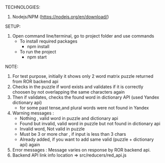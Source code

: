 TECHNOLOGIES:
1. Nodejs/NPM (https://nodejs.org/en/download/)

SETUP:
1. Open command line/terminal, go to project folder and use commands
    - To install required packages
        - npm install
    - To run the project
        - npm start

NOTE:
1. For test purpose, initially it shows only 2 word matrix puzzle returned from ROR backend api
2. Checks in the puzzle if word exists and validates if it is correctly choosen by not overlapping the same characters again
3. Then if validates, checks the found word in dictionary API (used Yandex dictionary api)
    - for some past tense,and plural words were not found in Yandex
4. Warning messages :
    - Nothing , valid word in puzzle and dictionary api
    - Found but invalid, valid word in puzzle but not found in dictionary api
    - Invalid word, Not valid in puzzle
    - Must be 3 or more char , if input is less than 3 chars
    - Already added, if you want to add same valid (puzzle + dictionary api) again
5. Error messages : Message varies on response by ROR backend api.
6. Backend API link info location => src/reducers/red_api.js